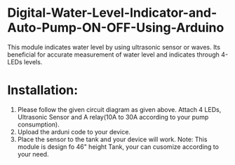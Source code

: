 # Digital-Water-Level-Indicator-and-Auto-Pump-ON-OFF-Using-Arduino
This module indicates water level by using ultrasonic sensor or waves. Its beneficial for accurate measurement of water level and indicates through 4-LEDs levels. 
# Installation:
1) Please follow the given circuit diagram as given above. Attach 4 LEDs, Ultrasonic Sensor and A relay(10A to 30A according to your pump consumption).
2) Upload the arduni code to your device.
3) Place the sensor to the tank and your device will work.
Note: This module is design fo 46" height Tank, your can cusomize according to your need.
